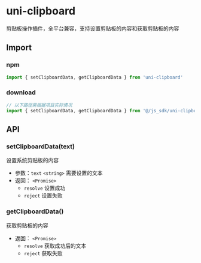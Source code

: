 # uni-clipboard

剪贴板操作插件，全平台兼容，支持设置剪贴板的内容和获取剪贴板的内容

## Import

### npm

```Javascript
import { setClipboardData, getClipboardData } from 'uni-clipboard'
```

### download

```Javascript
// 以下路径需根据项目实际情况
import { setClipboardData, getClipboardData } from '@/js_sdk/uni-clipboard'
```

## API

### setClipboardData(text)

设置系统剪贴板的内容

- 参数：`text` `<string>` 需要设置的文本
- 返回： `<Promise>`
  - `resolve` 设置成功
  - `reject` 设置失败

### getClipboardData()

获取剪贴板的内容

- 返回： `<Promise>`
  - `resolve` 获取成功后的文本
  - `reject` 获取失败
